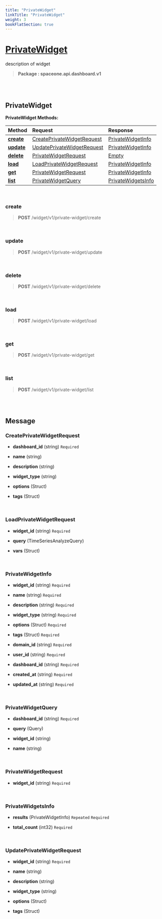 ```yaml
---
title: "PrivateWidget"
linkTitle: "PrivateWidget"
weight: 3
bookFlatSection: true
---
```

# [PrivateWidget](#PrivateWidget)
description of widget


>  **Package : spaceone.api.dashboard.v1**

<br>
<br>

## PrivateWidget





**PrivateWidget Methods:**


| Method | Request | Response |
| :----- | :-------- | :-------- |
| [**create**](./PrivateWidget#create) | [CreatePrivateWidgetRequest](PrivateWidget#createprivatewidgetrequest) | [PrivateWidgetInfo](PrivateWidget#privatewidgetinfo) |
| [**update**](./PrivateWidget#update) | [UpdatePrivateWidgetRequest](PrivateWidget#updateprivatewidgetrequest) | [PrivateWidgetInfo](PrivateWidget#privatewidgetinfo) |
| [**delete**](./PrivateWidget#delete) | [PrivateWidgetRequest](PrivateWidget#privatewidgetrequest) | [Empty](PrivateWidget#empty) |
| [**load**](./PrivateWidget#load) | [LoadPrivateWidgetRequest](PrivateWidget#loadprivatewidgetrequest) | [PrivateWidgetInfo](PrivateWidget#privatewidgetinfo) |
| [**get**](./PrivateWidget#get) | [PrivateWidgetRequest](PrivateWidget#privatewidgetrequest) | [PrivateWidgetInfo](PrivateWidget#privatewidgetinfo) |
| [**list**](./PrivateWidget#list) | [PrivateWidgetQuery](PrivateWidget#privatewidgetquery) | [PrivateWidgetsInfo](PrivateWidget#privatewidgetsinfo) |



    
<br>

### create





> **POST** /widget/v1/private-widget/create
>






    
<br>

### update





> **POST** /widget/v1/private-widget/update
>






    
<br>

### delete





> **POST** /widget/v1/private-widget/delete
>






    
<br>

### load





> **POST** /widget/v1/private-widget/load
>






    
<br>

### get





> **POST** /widget/v1/private-widget/get
>






    
<br>

### list





> **POST** /widget/v1/private-widget/list
>






    


<br>
<br>

## Message



### CreatePrivateWidgetRequest
* **dashboard_id** (string)   `Required` 

    
* **name** (string)  

    
* **description** (string)  

    
* **widget_type** (string)  

    
* **options** (Struct)  

    
* **tags** (Struct)  

    <br>

### LoadPrivateWidgetRequest
* **widget_id** (string)   `Required` 

    
* **query** (TimeSeriesAnalyzeQuery)  

    
* **vars** (Struct)  

    <br>

### PrivateWidgetInfo
* **widget_id** (string)   `Required` 

    
* **name** (string)   `Required` 

    
* **description** (string)   `Required` 

    
* **widget_type** (string)   `Required` 

    
* **options** (Struct)   `Required` 

    
* **tags** (Struct)   `Required` 

    
* **domain_id** (string)   `Required` 

    
* **user_id** (string)   `Required` 

    
* **dashboard_id** (string)   `Required` 

    
* **created_at** (string)   `Required` 

    
* **updated_at** (string)   `Required` 

    <br>

### PrivateWidgetQuery
* **dashboard_id** (string)   `Required` 

    
* **query** (Query)  

    
* **widget_id** (string)  

    
* **name** (string)  

    <br>

### PrivateWidgetRequest
* **widget_id** (string)   `Required` 

    <br>

### PrivateWidgetsInfo
* **results** (PrivateWidgetInfo)  `Repeated`    `Required` 

    
* **total_count** (int32)   `Required` 

    <br>

### UpdatePrivateWidgetRequest
* **widget_id** (string)   `Required` 

    
* **name** (string)  

    
* **description** (string)  

    
* **widget_type** (string)  

    
* **options** (Struct)  

    
* **tags** (Struct)  

    <br>
